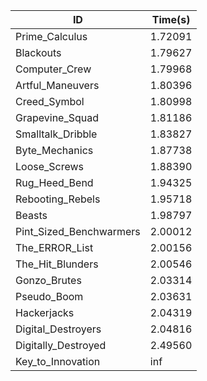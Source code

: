 |ID|Time(s)|
|-|-|
|Prime_Calculus|1.72091|
|Blackouts|1.79627|
|Computer_Crew|1.79968|
|Artful_Maneuvers|1.80396|
|Creed_Symbol|1.80998|
|Grapevine_Squad|1.81186|
|Smalltalk_Dribble|1.83827|
|Byte_Mechanics|1.87738|
|Loose_Screws|1.88390|
|Rug_Heed_Bend|1.94325|
|Rebooting_Rebels|1.95718|
|Beasts|1.98797|
|Pint_Sized_Benchwarmers|2.00012|
|The_ERROR_List|2.00156|
|The_Hit_Blunders|2.00546|
|Gonzo_Brutes|2.03314|
|Pseudo_Boom|2.03631|
|Hackerjacks|2.04319|
|Digital_Destroyers|2.04816|
|Digitally_Destroyed|2.49560|
|Key_to_Innovation|inf|
